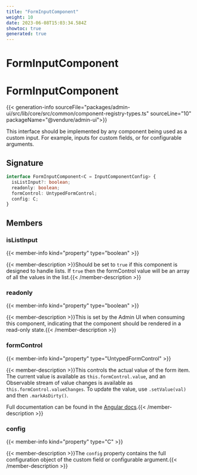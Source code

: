 ```yaml
---
title: "FormInputComponent"
weight: 10
date: 2023-06-08T15:03:34.584Z
showtoc: true
generated: true
---
```

<!-- This file was generated from the Vendure source. Do not modify. Instead, re-run the "docs:build" script -->

# FormInputComponent
<div class="symbol">


# FormInputComponent

{{< generation-info sourceFile="packages/admin-ui/src/lib/core/src/common/component-registry-types.ts" sourceLine="10" packageName="@vendure/admin-ui">}}

This interface should be implemented by any component being used as a custom input. For example,
inputs for custom fields, or for configurable arguments.

## Signature

```TypeScript
interface FormInputComponent<C = InputComponentConfig> {
  isListInput?: boolean;
  readonly: boolean;
  formControl: UntypedFormControl;
  config: C;
}
```
## Members

### isListInput

{{< member-info kind="property" type="boolean"  >}}

{{< member-description >}}Should be set to `true` if this component is designed to handle lists.
If `true` then the formControl value will be an array of all the
values in the list.{{< /member-description >}}

### readonly

{{< member-info kind="property" type="boolean"  >}}

{{< member-description >}}This is set by the Admin UI when consuming this component, indicating that the
component should be rendered in a read-only state.{{< /member-description >}}

### formControl

{{< member-info kind="property" type="UntypedFormControl"  >}}

{{< member-description >}}This controls the actual value of the form item. The current value is available
as `this.formControl.value`, and an Observable stream of value changes is available
as `this.formControl.valueChanges`. To update the value, use `.setValue(val)` and then
`.markAsDirty()`.

Full documentation can be found in the [Angular docs](https://angular.io/api/forms/FormControl).{{< /member-description >}}

### config

{{< member-info kind="property" type="C"  >}}

{{< member-description >}}The `config` property contains the full configuration object of the custom field or configurable argument.{{< /member-description >}}


</div>

